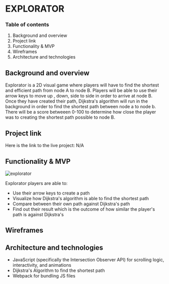 # EXPLORATOR

### Table of contents
1. Background and overview
2. Project link
3. Functionality & MVP
4. Wireframes
5. Architecture and technologies

## Background and overview
Explorator is a 2D visual game where players will have to find the shortest and efficient path from node A to node B. Players will be able to use their arrow keys to move up , down, side to side in order to arrive at node B. Once they have created their path, Dijkstra's algorithm will run in the background in order to find the shortest path between node a to node b. There will be a score betweeen 0-100 to determine how close the player was to creating the shortest path possible to node B.

## Project link
Here is the link to the live project: N/A

## Functionality & MVP
![explorator](https://user-images.githubusercontent.com/68972854/113526182-f8f69d00-9586-11eb-921b-0b949a8ece01.png)


Explorator players are able to: 
* Use their arrow keys to create a path 
* Visualize how Dijkstra's algorithm is able to find the shortest path
* Compare between their own path against Dijkstra's path
* Find out their result which is the outcome of how similar the player's path is against Dijkstra's

## Wireframes

## Architecture and technologies
* JavaScript (specifically the Intersection Observer API) for scrolling logic, interactivity, and animations
* Dijkstra's Algorithm to find the shortest path
* Webpack for bundling JS files
